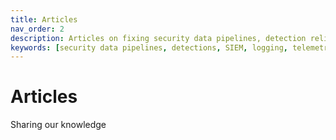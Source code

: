 ```yaml
---
title: Articles
nav_order: 2
description: Articles on fixing security data pipelines, detection reliability, and SIEM efficiency.
keywords: [security data pipelines, detections, SIEM, logging, telemetry, resilience]
---
```


<div class="page-hero">
  <div class="container">
    <h1>Articles</h1>
    <p class="text-muted-foreground">Sharing our knowledge</p>
  </div>
</div>
